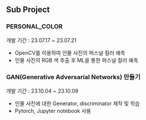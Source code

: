 ## Sub Project

### PERSONAL_COLOR
개발 기간 : 23.07.17 ~ 23.07.21
* OpenCV를 이용하여 인물 사진의 퍼스널 컬러 예측
* 인물 사진의 RGB 색 추출 후 ML을 통한 퍼스널 컬러 예측

### GAN(Generative Adversarial Networks) 만들기
개발 기간 : 23.10.04 ~ 23.10.09
* 인물 사진에 대한 Generator, discriminator 제작 및 학습
* Pytorch, Jupyter notebook 사용
